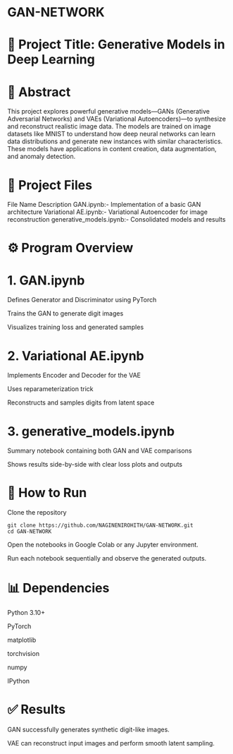 ﻿# GAN-NETWORK
# 📁 Project Title: Generative Models in Deep Learning
# 🧠 Abstract
This project explores powerful generative models—GANs (Generative Adversarial Networks) and VAEs (Variational Autoencoders)—to synthesize and reconstruct realistic image data. The models are trained on image datasets like MNIST to understand how deep neural networks can learn data distributions and generate new instances with similar characteristics. These models have applications in content creation, data augmentation, and anomaly detection.

# 📜 Project Files
File Name	Description
GAN.ipynb:- 	Implementation of a basic GAN architecture
Variational AE.ipynb:- 	Variational Autoencoder for image reconstruction
generative_models.ipynb:-	Consolidated models and results

# ⚙️ Program Overview
# 1. GAN.ipynb

Defines Generator and Discriminator using PyTorch

Trains the GAN to generate digit images

Visualizes training loss and generated samples

# 2. Variational AE.ipynb

Implements Encoder and Decoder for the VAE

Uses reparameterization trick

Reconstructs and samples digits from latent space

# 3. generative_models.ipynb

Summary notebook containing both GAN and VAE comparisons

Shows results side-by-side with clear loss plots and outputs

# 🚀 How to Run
Clone the repository
```
git clone https://github.com/NAGINENIROHITH/GAN-NETWORK.git
cd GAN-NETWORK
```

Open the notebooks in Google Colab or any Jupyter environment.

Run each notebook sequentially and observe the generated outputs.

# 📊 Dependencies
Python 3.10+

PyTorch

matplotlib

torchvision

numpy

IPython

# ✅ Results
GAN successfully generates synthetic digit-like images.

VAE can reconstruct input images and perform smooth latent sampling.
